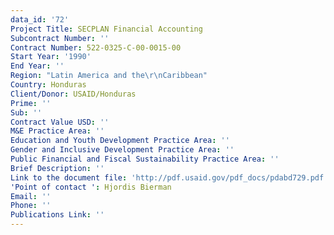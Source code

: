 ```yaml
---
data_id: '72'
Project Title: SECPLAN Financial Accounting
Subcontract Number: ''
Contract Number: 522-0325-C-00-0015-00
Start Year: '1990'
End Year: ''
Region: "Latin America and the\r\nCaribbean"
Country: Honduras
Client/Donor: USAID/Honduras
Prime: ''
Sub: ''
Contract Value USD: ''
M&E Practice Area: ''
Education and Youth Development Practice Area: ''
Gender and Inclusive Development Practice Area: ''
Public Financial and Fiscal Sustainability Practice Area: ''
Brief Description: ''
Link to the document file: 'http://pdf.usaid.gov/pdf_docs/pdabd729.pdf'
'Point of contact ': Hjordis Bierman
Email: ''
Phone: ''
Publications Link: ''
---
```

